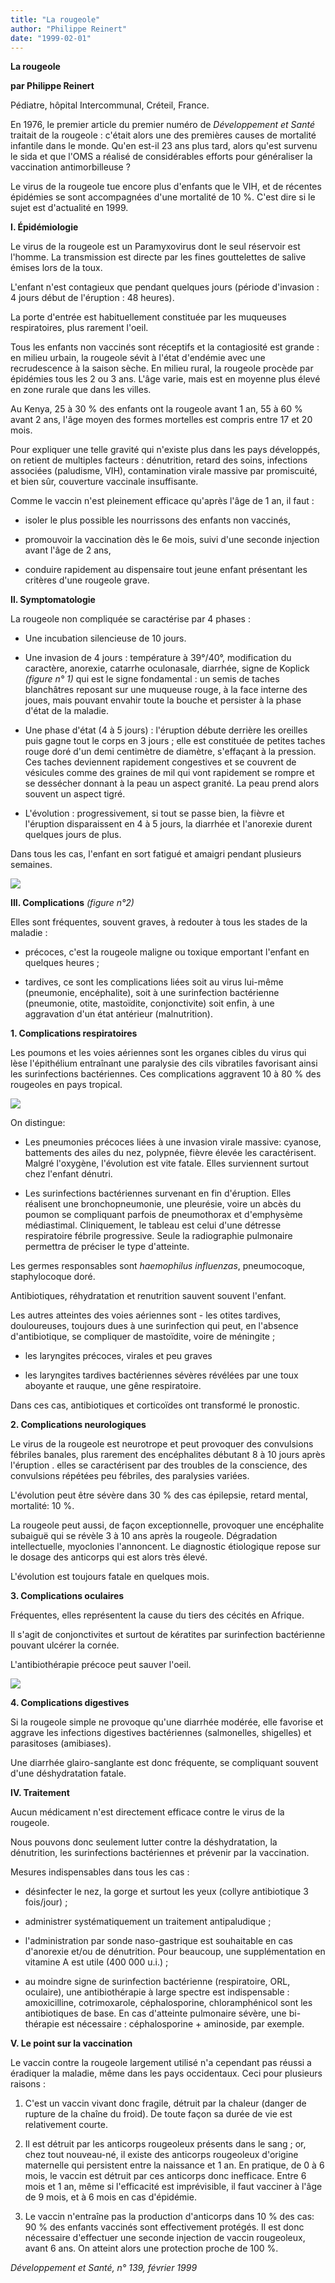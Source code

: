 ```yaml
---
title: "La rougeole"
author: "Philippe Reinert"
date: "1999-02-01"
---
```


**La rougeole**

**par Philippe Reinert**

Pédiatre, hôpital Intercommunal, Créteil, France.

En 1976, le premier article du premier numéro de *Développement et Santé* traitait de la rougeole : c'était alors une des premières causes de mortalité infantile dans le monde. Qu'en est-il 23 ans plus tard, alors qu'est survenu le sida et que l'OMS a réalisé de considérables efforts pour généraliser la vaccination antimorbilleuse ?

Le virus de la rougeole tue encore plus d'enfants que le VIH, et de récentes épidémies se sont accompagnées d'une mortalité de 10 %. C'est dire si le sujet est d'actualité en 1999.

**I. Épidémiologie**

Le virus de la rougeole est un Paramyxovirus dont le seul réservoir est l'homme. La transmission est directe par les fines gouttelettes de salive émises lors de la toux.

L'enfant n'est contagieux que pendant quelques jours (période d'invasion : 4 jours début de l'éruption : 48 heures).

La porte d'entrée est habituellement constituée par les muqueuses respiratoires, plus rarement l'oeil.

Tous les enfants non vaccinés sont réceptifs et la contagiosité est grande : en milieu urbain, la rougeole sévit à l'état d'endémie avec une recrudescence à la saison sèche. En milieu rural, la rougeole procède par épidémies tous les 2 ou 3 ans. L'âge varie, mais est en moyenne plus élevé en zone rurale que dans les villes.

Au Kenya, 25 à 30 % des enfants ont la rougeole avant 1 an, 55 à 60 % avant 2 ans, l'âge moyen des formes mortelles est compris entre 17 et 20 mois.

Pour expliquer une telle gravité qui n'existe plus dans les pays développés, on retient de multiples facteurs : dénutrition, retard des soins, infections associées (paludisme, VIH), contamination virale massive par promiscuité, et bien sûr, couverture vaccinale insuffisante.

Comme le vaccin n'est pleinement efficace qu'après l'âge de 1 an, il faut :

- isoler le plus possible les nourrissons des enfants non vaccinés,

- promouvoir la vaccination dès le 6e mois, suivi d'une seconde injection avant l'âge de 2 ans,

- conduire rapidement au dispensaire tout jeune enfant présentant les critères d'une rougeole grave.

**Il. Symptomatologie**

La rougeole non compliquée se caractérise par 4 phases :

- Une incubation silencieuse de 10 jours.

- Une invasion de 4 jours : température à 39°/40°, modification du caractère, anorexie, catarrhe oculonasale, diarrhée, signe de Koplick *(figure n° 1)* qui est le signe fondamental : un semis de taches blanchâtres reposant sur une muqueuse rouge, à la face interne des joues, mais pouvant envahir toute la bouche et persister à la phase d'état de la maladie.

- Une phase d'état (4 à 5 jours) : l'éruption débute derrière les oreilles puis gagne tout le corps en 3 jours ; elle est constituée de petites taches rouge doré d'un demi centimètre de diamètre, s'effaçant à la pression. Ces taches deviennent rapidement congestives et se couvrent de vésicules comme des graines de mil qui vont rapidement se rompre et se dessécher donnant à la peau un aspect granité. La peau prend alors souvent un aspect tigré.

- L'évolution : progressivement, si tout se passe bien, la fièvre et l'éruption disparaissent en 4 à 5 jours, la diarrhée et l'anorexie durent quelques jours de plus.

Dans tous les cas, l'enfant en sort fatigué et amaigri pendant plusieurs semaines.

![](i816-1.jpg)

**III. Complications** *(figure n°2)*

Elles sont fréquentes, souvent graves, à redouter à tous les stades de la maladie :

- précoces, c'est la rougeole maligne ou toxique emportant l'enfant en quelques heures ;

- tardives, ce sont les complications liées soit au virus lui-même (pneumonie, encéphalite), soit à une surinfection bactérienne (pneumonie, otite, mastoïdite, conjonctivite) soit enfin, à une aggravation d'un état antérieur (malnutrition).

**1. Complications respiratoires**

Les poumons et les voies aériennes sont les organes cibles du virus qui lèse l'épithélium entraînant une paralysie des cils vibratiles favorisant ainsi les surinfections bactériennes. Ces complications aggravent 10 à 80 % des rougeoles en pays tropical.

![](i816-2.jpg)

On distingue:

- Les pneumonies précoces liées à une invasion virale massive: cyanose, battements des ailes du nez, polypnée, fièvre élevée les caractérisent. Malgré l'oxygène, l'évolution est vite fatale. Elles surviennent surtout chez l'enfant dénutri.

- Les surinfections bactériennes survenant en fin d'éruption. Elles réalisent une bronchopneumonie, une pleurésie, voire un abcès du poumon se compliquant parfois de pneumothorax et d'emphysème médiastimal. Cliniquement, le tableau est celui d'une détresse respiratoire fébrile progressive. Seule la radiographie pulmonaire permettra de préciser le type d'atteinte.

Les germes responsables sont *haemophilus influenzas*, pneumocoque, staphylocoque doré.

Antibiotiques, réhydratation et renutrition sauvent souvent l'enfant.

Les autres atteintes des voies aériennes sont - les otites tardives, douloureuses, toujours dues à une surinfection qui peut, en l'absence d'antibiotique, se compliquer de mastoïdite, voire de méningite ;

- les laryngites précoces, virales et peu graves

- les laryngites tardives bactériennes sévères révélées par une toux aboyante et rauque, une gêne respiratoire.

Dans ces cas, antibiotiques et corticoïdes ont transformé le pronostic.

**2. Complications neurologiques**

Le virus de la rougeole est neurotrope et peut provoquer des convulsions fébriles banales, plus rarement des encéphalites débutant 8 à 10 jours après l'éruption . elles se caractérisent par des troubles de la conscience, des convulsions répétées peu fébriles, des paralysies variées.

L'évolution peut être sévère dans 30 % des cas épilepsie, retard mental, mortalité: 10 %.

La rougeole peut aussi, de façon exceptionnelle, provoquer une encéphalite subaiguë qui se révèle 3 à 10 ans après la rougeole. Dégradation intellectuelle, myoclonies l'annoncent. Le diagnostic étiologique repose sur le dosage des anticorps qui est alors très élevé.

L'évolution est toujours fatale en quelques mois.

**3. Complications oculaires**

Fréquentes, elles représentent la cause du tiers des cécités en Afrique.

Il s'agit de conjonctivites et surtout de kératites par surinfection bactérienne pouvant ulcérer la cornée.

L'antibiothérapie précoce peut sauver l'oeil.

![](i816-3.jpg)

**4. Complications digestives**

Si la rougeole simple ne provoque qu'une diarrhée modérée, elle favorise et aggrave les infections digestives bactériennes (salmonelles, shigelles) et parasitoses (amibiases).

Une diarrhée glairo-sanglante est donc fréquente, se compliquant souvent d'une déshydratation fatale.

**IV. Traitement**

Aucun médicament n'est directement efficace contre le virus de la rougeole.

Nous pouvons donc seulement lutter contre la déshydratation, la dénutrition, les surinfections bactériennes et prévenir par la vaccination.

Mesures indispensables dans tous les cas :

- désinfecter le nez, la gorge et surtout les yeux (collyre antibiotique 3 fois/jour) ;

- administrer systématiquement un traitement antipaludique ;

- l'administration par sonde naso-gastrique est souhaitable en cas d'anorexie et/ou de dénutrition. Pour beaucoup, une supplémentation en vitamine A est utile (400 000 u.i.) ;

- au moindre signe de surinfection bactérienne (respiratoire, ORL, oculaire), une antibiothérapie à large spectre est indispensable : amoxicilline, cotrimoxarole, céphalosporine, chloramphénicol sont les antibiotiques de base. En cas d'atteinte pulmonaire sévère, une bi-thérapie est nécessaire : céphalosporine + aminoside, par exemple.

**V. Le point sur la vaccination**

Le vaccin contre la rougeole largement utilisé n'a cependant pas réussi a éradiquer la maladie, même dans les pays occidentaux. Ceci pour plusieurs raisons :

1.  C'est un vaccin vivant donc fragile, détruit par la chaleur (danger de rupture de la chaîne du froid). De toute façon sa durée de vie est relativement courte.

2.  Il est détruit par les anticorps rougeoleux présents dans le sang ; or, chez tout nouveau-né, il existe des anticorps rougeoleux d'origine maternelle qui persistent entre la naissance et 1 an. En pratique, de 0 à 6 mois, le vaccin est détruit par ces anticorps donc inefficace. Entre 6 mois et 1 an, même si l'efficacité est imprévisible, il faut vacciner à l'âge de 9 mois, et à 6 mois en cas d'épidémie.

3.  Le vaccin n'entraîne pas la production d'anticorps dans 10 % des cas: 90 % des enfants vaccinés sont effectivement protégés. Il est donc nécessaire d'effectuer une seconde injection de vaccin rougeoleux, avant 6 ans. On atteint alors une protection proche de 100 %.

*Développement et Santé, n° 139, février 1999*
